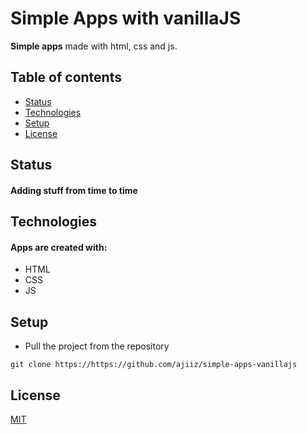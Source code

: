# Simple Apps with vanillaJS
**Simple apps** made with html, css and js.

## Table of contents
* [Status](#status)
* [Technologies](#technologies)
* [Setup](#setup)
* [License](#license)

## Status
#### Adding stuff from time to time

## Technologies
#### Apps are created with:
* HTML
* CSS
* JS

## Setup
* Pull the project from the repository
```
git clone https://https://github.com/ajiiz/simple-apps-vanillajs
```

## License
[MIT](https://choosealicense.com/licenses/mit/)